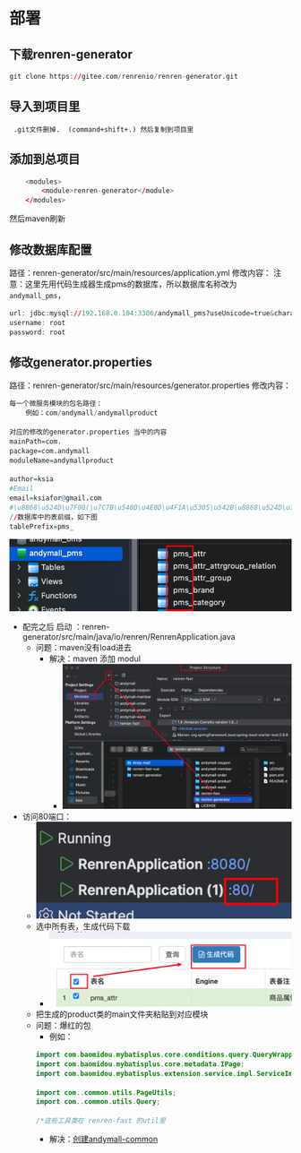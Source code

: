 # 部署
## 下载renren-generator
```r
git clone https://gitee.com/renrenio/renren-generator.git
```
## 导入到项目里
     .git文件删掉.  (command+shift+.) 然后复制到项目里
## 添加到总项目

```r
	<modules>
		<module>renren-generator</module>
	</modules>
```
然后maven刷新
## 修改数据库配置

路径：renren-generator/src/main/resources/application.yml
修改内容：
	注意：这里先用代码生成器生成pms的数据库，所以数据库名称改为`andymall_pms`，
```r
url: jdbc:mysql://192.168.0.104:3306/andymall_pms?useUnicode=true&characterEncoding=UTF-8&useSSL=false&serverTimezone=Asia/Shanghai
username: root
password: root
```

## 修改generator.properties

路径：renren-generator/src/main/resources/generator.properties
修改内容：
```r
每一个微服务模块的包名路径：
	例如：com/andymall/andymallproduct

对应的修改的generator.properties 当中的内容
mainPath=com. 
package=com.andymall
moduleName=andymallproduct

author=ksia  
#Email  
email=ksiafor@gmail.com  
#\u8868\u524D\u7F00(\u7C7B\u540D\u4E0D\u4F1A\u5305\u542B\u8868\u524D\u7F00)  
//数据库中的表前缀，如下图
tablePrefix=pms_

```
![](课程&笔记/技术栈/尚硅谷/谷粒商城/步骤与问题/imgs/Pasted%20image%2020230819212023.png)

- 配完之后 启动 ：renren-generator/src/main/java/io/renren/RenrenApplication.java
	- 问题：maven没有load进去
		- 解决：maven 添加 modul
			- ![](Pasted%20image%2020230819225803.png)
- 访问80端口：
	- ![](Pasted%20image%2020230819230720.png)
	- 选中所有表，生成代码下载
		- ![](Pasted%20image%2020230819230815.png)
	- 把生成的product类的main文件夹粘贴到对应模块
	- 问题：爆红的包
		- 例如：
		``` java
		import com.baomidou.mybatisplus.core.conditions.query.QueryWrapper;
		import com.baomidou.mybatisplus.core.metadata.IPage;
		import com.baomidou.mybatisplus.extension.service.impl.ServiceImpl;
		
		import com..common.utils.PageUtils;
		import com..common.utils.Query;
		
		/*这些工具类在 renren-fast 的util里
		```
		- 解决：[创建andymall-common](创建andymall-common.md)
